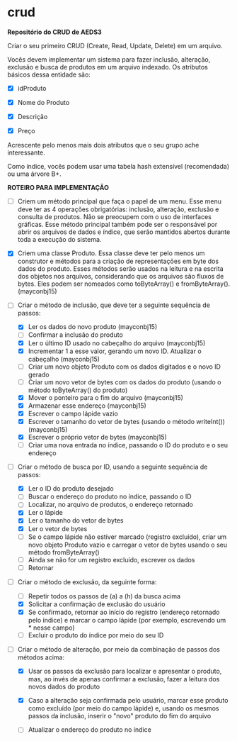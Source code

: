# crud
**Repositório do CRUD  de AEDS3**

Criar o seu primeiro CRUD (Create, Read, Update, Delete) em um arquivo.

Vocês devem implementar um sistema  para fazer inclusão, alteração, exclusão e busca de produtos em um arquivo indexado. Os atributos básicos dessa entidade são:

- [x] idProduto

- [x] Nome do Produto

- [x] Descrição

- [x] Preço

Acrescente pelo menos mais dois atributos que o seu grupo ache interessante. 

Como índice, vocês podem usar uma tabela hash extensível (recomendada) ou uma árvore B+.

**ROTEIRO PARA IMPLEMENTAÇÃO**
- [ ] Criem um método principal que faça o papel de um menu. Esse menu deve ter as 4 operações obrigatórias: inclusão, alteração, exclusão e consulta de produtos. Não se preocupem com o uso de interfaces gráficas. Esse método principal também pode ser o responsável por abrir os arquivos de dados e índice, que serão mantidos abertos durante toda a execução do sistema.

- [x] Criem uma classe Produto. Essa classe deve ter pelo menos um construtor e métodos para a criação de representações em byte dos dados do produto. Esses métodos serão usados na leitura e na escrita dos objetos nos arquivos, considerando que os arquivos são fluxos de bytes. Eles podem ser nomeados como toByteArray() e fromByteArray(). (mayconbj15)

- [ ] Criar o método de inclusão, que deve ter a seguinte sequência de passos:
  - [x] Ler os dados do novo produto (mayconbj15)
  - [ ] Confirmar a inclusão do produto
  - [x] Ler o último ID usado no cabeçalho do arquivo (mayconbj15)
  - [x] Incrementar 1 a esse valor, gerando um novo ID. Atualizar o cabeçalho (mayconbj15)
  - [ ] Criar um novo objeto Produto com os dados digitados e o novo ID gerado
  - [ ] Criar um novo vetor de bytes com os dados do produto (usando o método toByteArray() do produto)
  - [x] Mover o ponteiro para o fim do arquivo (mayconbj15)
  - [x] Armazenar esse endereço (mayconbj15)
  - [x] Escrever o campo lápide vazio
  - [x] Escrever o tamanho do vetor de bytes (usando o método writeInt()) (mayconbj15)
  - [x] Escrever o próprio vetor de bytes (mayconbj15)
  - [ ] Criar uma nova entrada no índice, passando o ID do produto e o seu endereço

- [ ] Criar o método de busca por ID, usando a seguinte sequência de passos:
  - [x] Ler o ID do produto desejado
  - [ ] Buscar o endereço do produto no índice, passando o ID
  - [ ] Localizar, no arquivo de produtos, o endereço retornado
  - [x] Ler o lápide
  - [x] Ler o tamanho do vetor de bytes
  - [x] Ler o vetor de bytes
  - [ ] Se o campo lápide não estiver marcado (registro excluído), criar um novo objeto Produto vazio e carregar o vetor de bytes usando   o   seu método fromByteArray()
  - [ ] Ainda se não for um registro excluído, escrever os dados
  - [ ] Retornar

- [ ] Criar o método de exclusão, da seguinte forma:
  - [ ] Repetir todos os passos de (a) a (h) da busca acima
  - [x] Solicitar a confirmação de exclusão do usuário
  - [x] Se confirmado, retornar ao início do registro (endereço retornado pelo índice) e marcar o campo lápide (por exemplo, escrevendo um   * nesse campo)
  - [ ] Excluir o produto do índice por meio do seu ID

- [ ] Criar o método de alteração, por meio da combinação de passos dos métodos acima:
  - [x] Usar os passos da exclusão para localizar e apresentar o produto, mas, ao invés de apenas confirmar a exclusão, fazer a leitura dos   novos dados do produto
  - [x] Caso a alteração seja confirmada pelo usuário, marcar esse produto como excluído (por meio do campo lápide) e, usando os mesmos passos da inclusão, inserir o "novo" produto do fim do arquivo
  - [ ] Atualizar o endereço do produto no índice








